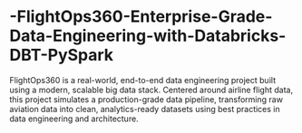 # -FlightOps360-Enterprise-Grade-Data-Engineering-with-Databricks-DBT-PySpark
FlightOps360 is a real-world, end-to-end data engineering project built using a modern, scalable big data stack. Centered around airline flight data, this project simulates a production-grade data pipeline, transforming raw aviation data into clean, analytics-ready datasets using best practices in data engineering and architecture.

